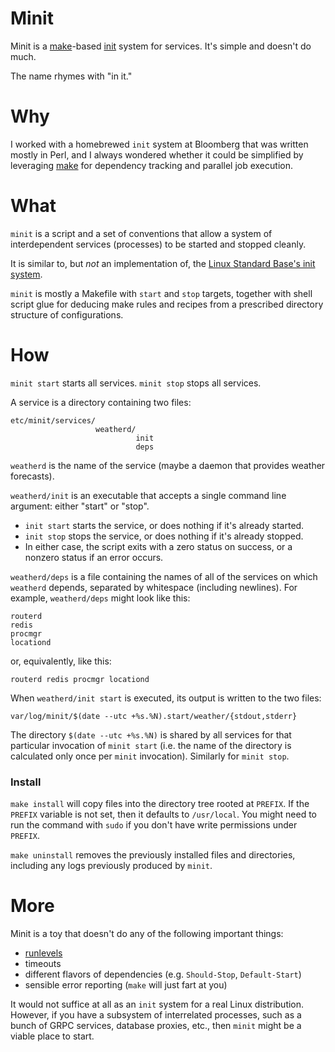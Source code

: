 Minit
=====
Minit is a [make][2]-based [init][3] system for services.  It's simple and
doesn't do much.

The name rhymes with "in it."

Why
===
I worked with a homebrewed `init` system at Bloomberg that was written mostly
in Perl, and I always wondered whether it could be simplified by leveraging
[make][2] for dependency tracking and parallel job execution.

What
====
`minit` is a script and a set of conventions that allow a system of
interdependent services (processes) to be started and stopped cleanly.

It is similar to, but _not_ an implementation of, the
[Linux Standard Base's init system][1].

`minit` is mostly a Makefile with `start` and `stop` targets, together with
shell script glue for deducing make rules and recipes from a prescribed
directory structure of configurations.

How
===
`minit start` starts all services.  `minit stop` stops all services.

A service is a directory containing two files:

    etc/minit/services/
                       weatherd/
                                init
                                deps

`weatherd` is the name of the service (maybe a daemon that provides weather
forecasts).

`weatherd/init` is an executable that accepts a single command line argument:
either "start" or "stop".
- `init start` starts the service, or does nothing if it's already started.
- `init stop` stops the service, or does nothing if it's already stopped.
- In either case, the script exits with a zero status on success, or a nonzero
  status if an error occurs.

`weatherd/deps` is a file containing the names of all of the services on which
`weatherd` depends, separated by whitespace (including newlines).  For example,
`weatherd/deps` might look like this:

    routerd
    redis
    procmgr
    locationd

or, equivalently, like this:

    routerd redis procmgr locationd

When `weatherd/init start` is executed, its output is written to the two files:

    var/log/minit/$(date --utc +%s.%N).start/weather/{stdout,stderr}

The directory `$(date --utc +%s.%N)` is shared by all services for that
particular invocation of `minit start` (i.e. the name of the directory is
calculated only once per `minit` invocation).  Similarly for `minit stop`.

### Install
`make install` will copy files into the directory tree rooted at `PREFIX`.  If
the `PREFIX` variable is not set, then it defaults to `/usr/local`.  You might
need to run the command with `sudo` if you don't have write permissions under
`PREFIX`.

`make uninstall` removes the previously installed files and directories,
including any logs previously produced by `minit`.

More
====
Minit is a toy that doesn't do any of the following important things:
- [runlevels][4]
- timeouts
- different flavors of dependencies (e.g. `Should-Stop`, `Default-Start`)
- sensible error reporting (`make` will just fart at you)

It would not suffice at all as an `init` system for a real Linux distribution.
However, if you have a subsystem of interrelated processes, such as a bunch
of GRPC services, database proxies, etc., then `minit` might be a viable place
to start.

[1]: https://refspecs.linuxbase.org/LSB_3.0.0/LSB-PDA/LSB-PDA/iniscrptact.html
[2]: https://www.gnu.org/software/make/
[3]: https://en.wikipedia.org/wiki/Init
[4]: https://en.wikipedia.org/wiki/Runlevel
